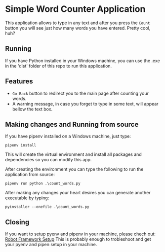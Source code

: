 # Simple Word Counter Application
This application allows to type in any text and after you press the `Count` button you will see just how many words you have entered.
Pretty cool, huh?

## Running
If you have Python installed in your Windows machine, you can use the .exe in the 'dist' folder of this repo to run this application.

## Features
- `Go Back` button to redirect you to the main page after counting your words.
- A warning message, in case you forget to type in some text, will appear bellow the text box.

## Making changes and Running from source
If you have pipenv installed on a Windows machine, just type:
```
pipenv install 
```
This will create the virtual environment and install all packages and dependencies so you can modify this app.

After creating the environment you can type the following to run the application from source:
```
pipenv run python .\count_words.py
```

After making any changes your heart desires you can generate another executable by typing:
```
pyinstaller --onefile .\count_words.py
```

## Closing
If you want to setup pyenv and pipenv in your machine, please chech out: [Robot Framework Setup](https://bit.ly/RF-setup)
This is probably enough to trobleshoot and get your pyenv and pipen setup in your machine.
